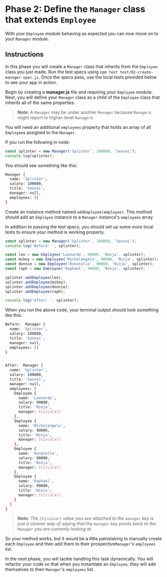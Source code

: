 # Phase 2: Define the `Manager` class that extends `Employee`

With your `Employee` module behaving as expected you can now move on to your 
`Manager` module.

## Instructions

In this phase you will create a `Manager` class that inherits from the 
`Employee` class you just made. Run the test specs using 
`npm test test/02-create-manager-spec.js`. Once the specs pass, use the local 
tests provided below to see your app in action.

Begin by creating a __manager.js__ file and requiring your `Employee` module. 
Next, you will define your `Manager` class as a child of the `Employee` class
that inherits all of the same properties. 

> **Note**: A `Manager` may be under another `Manager` because
>`Manager`s might report to higher-level `Manager`s.

You will need an additional `employees` property that holds an array of all 
`Employee`s assigned to the `Manager`.


If you run the following in node:
```js
const splinter = new Manager('Splinter', 100000, 'Sensei');
console.log(splinter);
```

You should see something like this:
```bash
Manager {
  name: 'Splinter',
  salary: 100000,
  title: 'Sensei',
  manager: null, 
  employees: []
}
```

Create an instance method named `addEmployee(employee)`. This method should add
an `Employee` instance to a `Manager` instance's `employees` array. 

In addition to passing the test specs, you should set up some more local tests 
to ensure your method is working properly.

```js
const splinter = new Manager('Splinter', 100000, 'Sensai');
console.log('Before: ', splinter);

const leo = new Employee('Leonardo', 90000, 'Ninja', splinter);
const mikey = new Employee('Michelangelo', 90000, 'Ninja', splinter);
const donnie = new Employee('Donatello', 90000, 'Ninja', splinter);
const raph = new Employee('Raphael', 90000, 'Ninja', splinter);

splinter.addEmployee(leo);
splinter.addEmployee(mikey);
splinter.addEmployee(donnie);
splinter.addEmployee(raph);

console.log('After: ', splinter);
```

When you run the above code, your terminal output should look something like 
this:

```bash
Before:  Manager {
  name: 'Splinter',
  salary: 100000,
  title: 'Sensei',
  manager: null,
  employees: []
}


After:  Manager {
  name: 'Splinter',
  salary: 100000,
  title: 'Sensei',
  manager: null,
  employees: [
    Employee {
      name: 'Leonardo',
      salary: 90000,
      title: 'Ninja',
      manager: [Circular]
    },
    Employee {
      name: 'Michelangelo',
      salary: 90000,
      title: 'Ninja',
      manager: [Circular]
    },
    Employee {
      name: 'Donatello',
      salary: 90000,
      title: 'Ninja',
      manager: [Circular]
    },
    Employee {
      name: 'Raphael',
      salary: 90000,
      title: 'Ninja',
      manager: [Circular]
    }
  ]
}
```
>__Note:__ _The `[Circular]` value you see attached to the `manager` key is just
>a cleaner way of saying that the `manager` key points back to the `Manager` you
>are currently looking at._

So your method works, but it would be a little painstaking to manually create 
each `Employee` and then add them to their prospective`Manager`'s `employees`
list.

In the next phase, you will tackle handling this task dynamically. You will 
refactor your code so that when you instantiate an `Employee`, they will add 
themselves to their `Manager`'s `employees` list. 